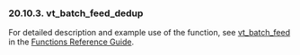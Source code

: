 <div>

<div>

<div>

<div>

### 20.10.3. vt_batch_feed_dedup

</div>

</div>

</div>

For detailed description and example use of the function, see
<a href="fn_vt_batch_feed.html" class="link"
title="vt_batch_feed">vt_batch_feed</a> in the
<a href="ch-functions.html" class="link"
title="Chapter 24. Virtuoso Functions Guide &amp; Reference">Functions
Reference Guide</a>.

</div>
